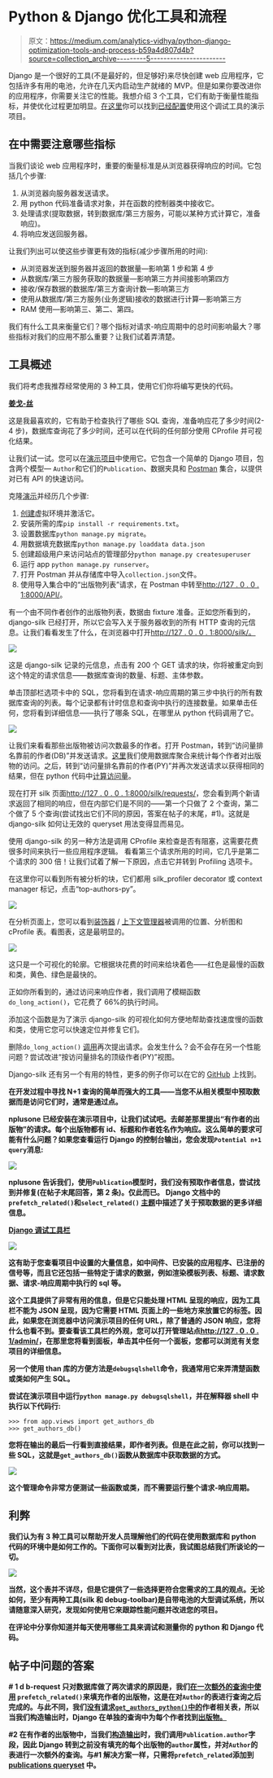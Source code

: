 # Python & Django 优化工具和流程

> 原文：<https://medium.com/analytics-vidhya/python-django-optimization-tools-and-process-b59a4d807d4b?source=collection_archive---------5----------------------->

Django 是一个很好的工具(不是最好的，但足够好)来尽快创建 web 应用程序，它包括许多有用的电池，允许在几天内启动生产就绪的 MVP。但是如果你要改进你的应用程序，你需要关注它的性能。我想介绍 3 个工具，它们有助于衡量性能指标，并使优化过程更加明显。[在这里](https://gitlab.com/DariaPlotnikova/demodebuggingtools)你可以找到[已经配置](https://gitlab.com/DariaPlotnikova/demodebuggingtools/-/blob/master/optimization_tools/settings.py)使用这个调试工具的演示项目。

## **在**中需要注意哪些指标

当我们谈论 web 应用程序时，重要的衡量标准是从浏览器获得响应的时间。它包括几个步骤:

1.  从浏览器向服务器发送请求。
2.  用 python 代码准备请求对象，并在函数的控制器类中接收它。
3.  处理请求(提取数据，转到数据库/第三方服务，可能以某种方式计算它，准备响应)。
4.  将响应发送回服务器。

让我们列出可以使这些步骤更有效的指标(减少步骤所用的时间):

*   从浏览器发送到服务器并返回的数据量—影响第 1 步和第 4 步
*   从数据库/第三方服务获取的数据量—影响第三方并间接影响第四方
*   接收/保存数据的数据库/第三方查询计数—影响第三方
*   使用从数据库/第三方服务(业务逻辑)接收的数据进行计算—影响第三方
*   RAM 使用—影响第三、第二、第四。

我们有什么工具来衡量它们？哪个指标对请求-响应周期中的总时间影响最大？哪些指标对我们的应用不那么重要？让我们试着弄清楚。

## 工具概述

我们将考虑我推荐经常使用的 3 种工具，使用它们你将编写更快的代码。

[**姜戈-丝**](https://github.com/jazzband/django-silk)

这是我最喜欢的，它有助于检查执行了哪些 SQL 查询，准备响应花了多少时间(2-4 步)，数据库查询花了多少时间，还可以在代码的任何部分使用 CProfile 并可视化结果。

让我们试一试。您可以在[演示项目](https://gitlab.com/DariaPlotnikova/demodebuggingtools)中使用它。它包含一个简单的 Django 项目，包含两个模型— `Author`和它们的`Publication`、数据夹具和 [Postman](https://www.postman.com/) 集合，以提供对已有 API 的快速访问。

克隆[演示](https://gitlab.com/DariaPlotnikova/demodebuggingtools)并经历几个步骤:

1.  [创建](https://docs.python.org/3/library/venv.html#creating-virtual-environments)虚拟环境并激活它。
2.  安装所需的库`pip install -r requirements.txt`。
3.  设置数据库`python manage.py migrate`。
4.  用数据填充数据库`python manage.py loaddata data.json`
5.  创建超级用户来访问站点的管理部分`python manage.py createsuperuser`
6.  运行 app `python manage.py runserver`。
7.  打开 Postman 并从存储库中导入`collection.json`文件。
8.  使用导入集合中的“出版物列表”请求，在 Postman 中转至[http://127 . 0 . 0 . 1:8000/API/](http://127.0.0.1:8000/api/)。

有一个由不同作者创作的出版物列表，数据由 fixture 准备。正如您所看到的，django-silk 已经打开，所以它会写入关于服务器收到的所有 HTTP 查询的元信息。让我们看看发生了什么，在浏览器中打开[http://127 . 0 . 0 . 1:8000/silk/。](http://127.0.0.1:8000/silk/.)

![](img/55b01c6b8d07716bb9aca694a9ce55d2.png)

这是 django-silk 记录的元信息，点击有 200 个 GET 请求的块，你将被重定向到这个特定的请求信息——数据库查询的数量、标题、主体参数。

单击顶部栏选项卡中的 SQL，您将看到在请求-响应周期的第三步中执行的所有数据库查询的列表。每个记录都有计时信息和查询中执行的连接数量。如果单击任何，您将看到详细信息——执行了哪条 SQL，在哪里从 python 代码调用了它。

![](img/cf7070a27c76ae8dae475e3f414eff77.png)

让我们来看看那些出版物被访问次数最多的作者。打开 Postman，转到“访问量排名靠前的作者(DB)”并发送请求。[这里](https://gitlab.com/DariaPlotnikova/demodebuggingtools/-/blob/master/app/services.py#L15)我们使用数据库聚合来统计每个作者对出版物的访问。之后，转到“访问量排名靠前的作者(PY)”并再次发送请求以获得相同的结果，但在 python 代码中[计算访问量](https://gitlab.com/DariaPlotnikova/demodebuggingtools/-/blob/master/app/services.py#L22)。

现在打开 silk 页面[http://127 . 0 . 0 . 1:8000/silk/requests/](http://127.0.0.1:8000/silk/requests/)，您会看到两个新请求返回了相同的响应，但在内部它们是不同的——第一个只做了 2 个查询，第二个做了 5 个查询(尝试找出它们不同的原因，答案在帖子的末尾，#1)。这就是 django-silk 如何让无效的 queryset 用法变得显而易见。

使用 django-silk 的另一种方法是调用 CProfile 来检查是否有阻塞，这需要花费很多时间来执行一些应用程序逻辑。
看看第三个请求所用的时间，它几乎是第二个请求的 300 倍！让我们试着了解一下原因，点击它并转到 Profiling 选项卡。

在这里你可以看到所有被分析的块，它们都用 silk_profiler decorator 或 context manager 标记，点击“top-authors-py”。

![](img/8b6c075e68c09c2855c1a5aeb80a3f29.png)

在分析页面上，您可以看到[装饰器](https://gitlab.com/DariaPlotnikova/demodebuggingtools/-/blob/master/app/services.py#L14) / [上下文管理器](https://gitlab.com/DariaPlotnikova/demodebuggingtools/-/blob/master/app/services.py#L24)被调用的位置、分析图和 cProfile 表。看图表，这是最明显的。

![](img/557ad74a5f86eaadda4162099123f7c5.png)

这只是一个可视化的轮廓。它根据块花费的时间来给块着色——红色是最慢的函数和类，黄色、绿色是最快的。

正如你所看到的，通过访问来响应作者，我们调用了模糊函数`do_long_action()`，它花费了 66%的执行时间。

添加这个函数是为了演示 django-silk 的可视化如何方便地帮助查找速度慢的函数和类，使用它您可以快速定位并修复它们。

删除`do_long_action()` [调用](https://gitlab.com/DariaPlotnikova/demodebuggingtools/-/blob/master/app/services.py#L26)再次提出请求。会发生什么？会不会存在另一个性能问题？尝试改进“按访问量排名的顶级作者(PY)”视图。

Django-silk 还有另一个有用的特性，更多的例子你可以在它的 [GitHub](https://github.com/jazzband/django-silk) 上找到。

[](https://github.com/jmcarp/nplusone)

**在开发过程中寻找 N+1 查询的简单而强大的工具——当您不从相关模型中预取数据而是访问它们时，通常是通过点。**

**nplusone 已经安装在演示项目中，让我们试试吧。去邮差那里提出“有作者的出版物”的请求。每个出版物都有 id、标题和作者姓名作为响应。这么简单的要求可能有什么问题？如果您查看运行 Django 的控制台输出，您会发现`Potential n+1 query`消息:**

**![](img/aa130bcdcc5bd0934cdee1433bdcc59e.png)**

**nplusone 告诉我们，使用`Publication`模型时，我们没有预取作者信息，尝试找到并修复(在帖子末尾回答，第 2 条)。仅此而已。
Django 文档中的`prefetch_related()`和`select_related()` [主题](https://docs.djangoproject.com/en/3.2/ref/models/querysets/#select-related)中描述了关于预取数据的更多详细信息。**

**[**Django 调试工具栏**](https://django-debug-toolbar.readthedocs.io/en/latest/index.html)**

**![](img/8e9939f9a60cead1f4b2a587372278f9.png)**

**这有助于您查看项目中设置的大量信息，如中间件、已安装的应用程序、已注册的信号等，而且它还包括一些特定于请求的数据，例如渲染模板列表、标题、请求数据、请求-响应周期中执行的 sql 等。**

**这个工具提供了非常有用的信息，但是它只能处理 HTML 呈现的响应，因为工具栏不能为 JSON 呈现，因为它需要 HTML 页面上的一些地方来放置它的标签。因此，如果您在浏览器中访问演示项目的任何 URL，除了普通的 JSON 响应，您将什么也看不到。要查看该工具栏的外观，您可以打开管理站点[http://127 . 0 . 0 . 1/admin/](http://127.0.0.1/admin/)，在那里您将看到面板，单击其中任何一个面板，您都可以浏览有关您项目的详细信息。**

**另一个使用 than 库的方便方法是`debugsqlshell`命令，我通常用它来弄清楚函数或类如何产生 SQL。**

**尝试在演示项目中运行`python manage.py debugsqlshell`，并在解释器 shell 中执行以下代码行:**

```
>>> from app.views import get_authors_db
>>> get_authors_db()
```

**您将在输出的最后一行看到直接结果，即作者列表。但是在此之前，你可以找到一些 SQL，这就是`get_authors_db()`函数从数据库中获取数据的方式。**

**![](img/f62861e44400d1a3e1d2cbfb6a637024.png)**

**这个管理命令非常方便测试一些函数或类，而不需要运行整个请求-响应周期。**

## **利弊**

**我们认为有 3 种工具可以帮助开发人员理解他们的代码在使用数据库和 python 代码的环境中是如何工作的。下面你可以看到对比表，我试图总结我们所谈论的一切。**

**![](img/8d6bd6e7f53491c9accaad3a2db2ddac.png)**

**当然，这个表并不详尽，但是它提供了一些选择更符合您需求的工具的观点。无论如何，至少有两种工具(silk 和 debug-toolbar)是自带电池的大型调试系统，所以请随意深入研究，发现如何使用它来跟踪性能问题并改进您的项目。**

**在评论中分享你知道并每天使用哪些工具来调试和测量你的 python 和 Django 代码。**

## **帖子中问题的答案**

**# 1
d b-request 只对数据库做了两次请求的原因是，我们[在一次额外的查询中使用](https://gitlab.com/DariaPlotnikova/demodebuggingtools/-/blob/master/app/services.py#L19) `prefetch_related()`来填充作者的出版物，这是在对`Author`的表进行查询之后完成的。与此不同，我们[没有请求`get_authors_python()`中的](https://gitlab.com/DariaPlotnikova/demodebuggingtools/-/blob/master/app/services.py#L25)作者相关表，所以当我们构造输出时，Django 在单独的查询中为每个作者找到[出版物。](https://gitlab.com/DariaPlotnikova/demodebuggingtools/-/blob/master/app/contexts.py#L29)**

**#2
在有作者的出版物中，当我们[构造输出](https://gitlab.com/DariaPlotnikova/demodebuggingtools/-/blob/master/app/views.py#L31)时，我们调用`Publication.author`字段，因此 Django 转到之前没有填充的每个出版物的`author`属性，并对`Author`的表进行一次额外的查询。与#1 解决方案一样，只需将`prefetch_related`添加到 [publications queryset](https://gitlab.com/DariaPlotnikova/demodebuggingtools/-/blob/master/app/views.py#L29) 中。**